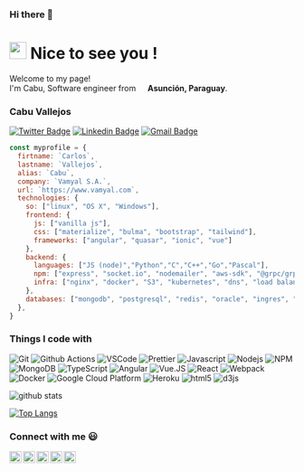 ### Hi there 👋

<h1><img src="https://emojis.slackmojis.com/emojis/images/1531849430/4246/blob-sunglasses.gif?1531849430" width="30"/> Nice to see you !</h1>

<p>Welcome to my page! </br> I'm Cabu, Software engineer from <img src="https://cdn-icons-png.flaticon.com/512/630/630623.png" width="13"/> <b>Asunción, Paraguay</b>. </p>

### Cabu Vallejos 
[![Twitter Badge](https://img.shields.io/badge/-Cabu_Vallejos-1ca0f1?style=flat-square&logo=twitter&logoColor=white&link=https://twitter.com/cabuv)](https://twitter.com/cabuv)  [![Linkedin Badge](https://img.shields.io/badge/-Cabu_Vallejos-blue?style=flat-square&logo=Linkedin&logoColor=white&link=https://www.linkedin.com/in/cvallejos//)](https://www.linkedin.com/in/cvallejos/) [![Gmail Badge](https://img.shields.io/badge/-cabupy@gmail.com-c14438?style=flat-square&logo=Gmail&logoColor=white&link=mailto:cabupy@gmail.com)](mailto:cabupy@gmail.com)

```javascript
const myprofile = {
  firtname: `Carlos`,
  lastname: `Vallejos`,
  alias: `Cabu`,
  company: `Vamyal S.A.`,
  url: `https://www.vamyal.com`,
  technologies: {
    so: ["linux", "OS X", "Windows"],
    frontend: {
      js: ["vanilla js"],
      css: ["materialize", "bulma", "bootstrap", "tailwind"],
      frameworks: ["angular", "quasar", "ionic", "vue"]
    },
    backend: {
      languages: ["JS (node)","Python","C","C++","Go","Pascal"],
      npm: ["express", "socket.io", "nodemailer", "aws-sdk", "@grpc/grpc-js", "and others"],
      infra: ["nginx", "docker", "S3", "kubernetes", "dns", "load balancer", "ssl certificates", "vpn", "2FA+sshkey", "cloud native"]
    },
    databases: ["mongodb", "postgresql", "redis", "oracle", "ingres", "sybase", "db2"]
  },
}
```

<h3>Things I code with</h3>
<p>
  <img alt="Git" src="https://img.shields.io/badge/-Git-F05032?style=flat-square&logo=git&logoColor=white" />
  <img alt="Github Actions" src="https://img.shields.io/badge/-Github_Actions-2088FF?style=flat-square&logo=github-actions&logoColor=white" />
  <img alt="VSCode" src="https://img.shields.io/badge/-VSCode-007ACC?style=flat-square&logo=visual-studio-code&logoColor=white" />
  <img alt="Prettier" src="https://img.shields.io/badge/-Prettier-F7B93E?style=flat-square&logo=prettier&logoColor=white" />
  <img alt="Javascript" src="https://img.shields.io/badge/-Javascript-F7DF1E?style=flat-square&logo=javascript&logoColor=black" />
  <img alt="Nodejs" src="https://img.shields.io/badge/-Nodejs-43853d?style=flat-square&logo=Node.js&logoColor=white" />
  <img alt="NPM" src="https://img.shields.io/badge/-NPM-CB3837?style=flat-square&logo=npm&logoColor=white" />
  <img alt="MongoDB" src="https://img.shields.io/badge/-MongoDB-13aa52?style=flat-square&logo=mongodb&logoColor=white" />
  <img alt="TypeScript" src="https://img.shields.io/badge/-TypeScript-007ACC?style=flat-square&logo=typescript&logoColor=white" />
  <img alt="Angular" src="https://img.shields.io/badge/-Angular-DD0031?style=flat-square&logo=angular&logoColor=white" />
  <img alt="Vue.JS" src="https://img.shields.io/badge/-Vue.JS-4FC08D?style=flat-square&logo=vue.js&logoColor=white" />
  <img alt="React" src="https://img.shields.io/badge/-React-45b8d8?style=flat-square&logo=react&logoColor=white" />
  <img alt="Webpack" src="https://img.shields.io/badge/-Webpack-8DD6F9?style=flat-square&logo=webpack&logoColor=white" /> 
  <img alt="Docker" src="https://img.shields.io/badge/-Docker-46a2f1?style=flat-square&logo=docker&logoColor=white" />
  <img alt="Google Cloud Platform" src="https://img.shields.io/badge/-Google_Cloud_Platform-1a73e8?style=flat-square&logo=google-cloud&logoColor=white" />
  <img alt="Heroku" src="https://img.shields.io/badge/-Heroku-430098?style=flat-square&logo=heroku&logoColor=white" />
  <img alt="html5" src="https://img.shields.io/badge/-HTML5-E34F26?style=flat-square&logo=html5&logoColor=white" />
  <img alt="d3js" src="https://img.shields.io/badge/-D3.js-F9A03C?style=flat-square&logo=d3.js&logoColor=white" />
</p>

![github stats](https://github-readme-stats.vercel.app/api?username=cabupy&show_icons=true)

[![Top Langs](https://github-readme-stats.vercel.app/api/top-langs/?username=cabupy&hide=typescript,css,php,html)](https://github.com/cabupy/github-readme-stats)


### Connect with me :smiley:
<a href="https://twitter.com/cabuv" target="_blank">
  <img align="left" alt="Cabu Vallejos Twitter" width="21px" src="https://firebasestorage.googleapis.com/v0/b/github--images.appspot.com/o/Github%20images%2Ftwitter.svg?alt=media&token=0e4ffc45-d873-47ee-b08c-9b98b4fe66cf" />
</a>
<a href="https://www.linkedin.com/in/cvallejos/" target="_blank">
  <img align="left" alt="Cabu Vallejos Linkdin" width="21px" src="https://firebasestorage.googleapis.com/v0/b/github--images.appspot.com/o/Github%20images%2Flinkedin.svg?alt=media&token=0e662ab8-db11-475a-9c43-18d89bcdfde0" />
</a>
<a href="https://www.instagram.com/cabupy/" target="_blank">
  <img align="left" alt="Cabu Vallejos Instagram" width="21px" src="https://firebasestorage.googleapis.com/v0/b/github--images.appspot.com/o/Github%20images%2Finstagram-sketched.svg?alt=media&token=ecd87a7d-17b0-464e-8c4f-ec446b86fd51" />
</a>
<a href="https://www.facebook.com/cabuvallejos" target="_blank">
  <img align="left" alt="Cabu Vallejos Facebook" width="21px" src="https://firebasestorage.googleapis.com/v0/b/github--images.appspot.com/o/Github%20images%2Ffacebook.svg?alt=media&token=bf3ea589-7c5c-4a0d-b839-8198ef39c502" />
</a>
<a href="https://www.vamyal.com/" target="_blank">
  <img align="left" alt="Cabu Vallejos Vamyal S.A." width="21px" src="https://firebasestorage.googleapis.com/v0/b/github--images.appspot.com/o/Github%20images%2Fwww.svg?alt=media&token=18d94c5d-5df5-4f38-80e3-2f515df0f47d" />
</a>

<!--
**cabupy/cabupy** is a ✨ _special_ ✨ repository because its `README.md` (this file) appears on your GitHub profile.

Here are some ideas to get you started:

- 🔭 I’m currently working on ...
- 🌱 I’m currently learning ...
- 👯 I’m looking to collaborate on ...
- 🤔 I’m looking for help with ...
- 💬 Ask me about ...
- 📫 How to reach me: ...
- 😄 Pronouns: ...
- ⚡ Fun fact: ...
-->
